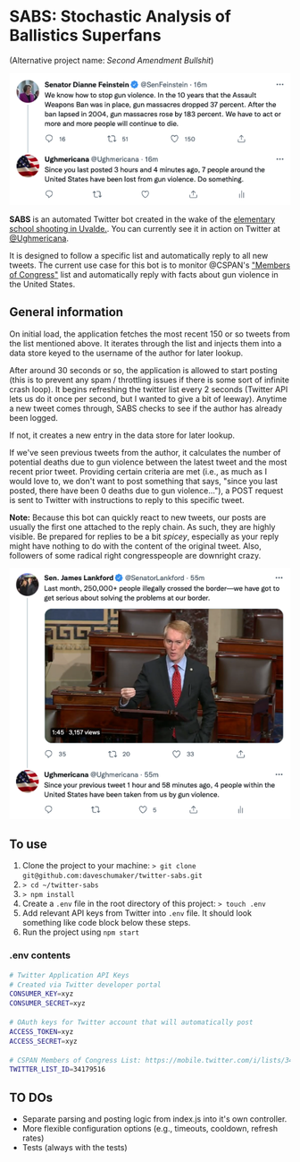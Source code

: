 # SABS: Stochastic Analysis of Ballistics Superfans

(Alternative project name: _Second Amendment Bullshit_)

![Screenshot](/screenshots/tweet-example-1.png)

**SABS** is an automated Twitter bot created in the wake of the [elementary school shooting in Uvalde.](https://en.wikipedia.org/wiki/Robb_Elementary_School_shooting). You can currently see it in action on Twitter at [@Ughmericana](https://twitter.com/ughmericana).

It is designed to follow a specific list and automatically reply to all new tweets. The current use case for this bot is to monitor @CSPAN's ["Members of Congress"](https://mobile.twitter.com/i/lists/34179516) list and automatically reply with facts about gun violence in the United States.

## General information

On initial load, the application fetches the most recent 150 or so tweets from the list mentioned above. It iterates through the list and injects them into a data store keyed to the username of the author for later lookup.

After around 30 seconds or so, the application is allowed to start posting (this is to prevent any spam / throttling issues if there is some sort of infinite crash loop). It begins refreshing the twitter list every 2 seconds (Twitter API lets us do it once per second, but I wanted to give a bit of leeway). Anytime a new tweet comes through, SABS checks to see if the author has already been logged.

If not, it creates a new entry in the data store for later lookup.

If we've seen previous tweets from the author, it calculates the number of potential deaths due to gun violence between the latest tweet and the most recent prior tweet. Providing certain criteria are met (i.e., as much as I would love to, we don't want to post something that says, "since you last posted, there have been 0 deaths due to gun violence..."), a POST request is sent to Twitter with instructions to reply to this specific tweet.

**Note:** Because this bot can quickly react to new tweets, our posts are usually the first one attached to the reply chain. As such, they are highly visible. Be prepared for replies to be a bit _spicey_, especially as your reply might have nothing to do with the content of the original tweet. Also, followers of some radical right congresspeople are downright crazy.

![Screenshot](/screenshots/tweet-example-2.png)

## To use

1. Clone the project to your machine: `> git clone git@github.com:daveschumaker/twitter-sabs.git`
2. `> cd ~/twitter-sabs`
3. `> npm install`
4. Create a `.env` file in the root directory of this project: `> touch .env`
5. Add relevant API keys from Twitter into `.env` file. It should look something like code block below these steps.
6. Run the project using `npm start`

### .env contents

```bash
# Twitter Application API Keys
# Created via Twitter developer portal
CONSUMER_KEY=xyz
CONSUMER_SECRET=xyz

# OAuth keys for Twitter account that will automatically post
ACCESS_TOKEN=xyz
ACCESS_SECRET=xyz

# CSPAN Members of Congress List: https://mobile.twitter.com/i/lists/34179516
TWITTER_LIST_ID=34179516
```

## TO DOs

- Separate parsing and posting logic from index.js into it's own controller.
- More flexible configuration options (e.g., timeouts, cooldown, refresh rates)
- Tests (always with the tests)
